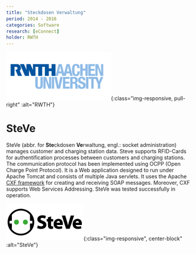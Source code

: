 ```yaml
---
title: "Steckdosen Verwaltung"
period: 2014 - 2016
categories: Software
research: [eConnect]
holder: RWTH
---
```


![RWTH](../assets/images/RWTH.png){:class="img-responsive, pull-right" :alt="RWTH"}

# SteVe
SteVe (abbr. for **Ste**ckdosen **Ve**rwaltung, engl.: socket administration) manages customer and charging station data.
Steve supports RFID-Cards for authentification processes between customers and charging stations.
The communication protocol has been implemented using OCPP (Open Charge Point Protocol).
It is a Web application designed to run under Apache Tomcat and consists of multiple Java servlets. 
It uses the Apache [CXF framework](http://cxf.apache.org/) for creating and receiving SOAP messages.
Moreover, CXF supports Web Services Addressing.
SteVe was tested successfully in operation.

![SteVe](../assets/images/steve.png){:class="img-responsive", center-block" :alt="SteVe"}
